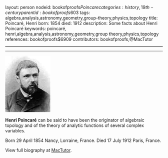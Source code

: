 layout: person
nodeid: bookofproofs$Poincare
categories: history,19th-century
parentid: bookofproofs$603
tags: algebra,analysis,astronomy,geometry,group-theory,physics,topology
title: Poincaré, Henri
born: 1854
died: 1912
description: Some facts about Henri Poincaré
keywords: poincaré, henri,algebra,analysis,astronomy,geometry,group theory,physics,topology
references: bookofproofs$6909
contributors: bookofproofs,@MacTutor

---


---

![Poincare.jpg](https://github.com/bookofproofs/bookofproofs.github.io/blob/main/_sources/_assets/images/portraits/Poincare.jpg?raw=true)

**Henri Poincaré** can be said to have been the originator of algebraic topology and of the theory of analytic functions of several complex variables.

Born 29 April 1854 Nancy, Lorraine, France. Died 17 July 1912 Paris, France.


View full biography at [MacTutor](https://mathshistory.st-andrews.ac.uk/Biographies/Poincare/).